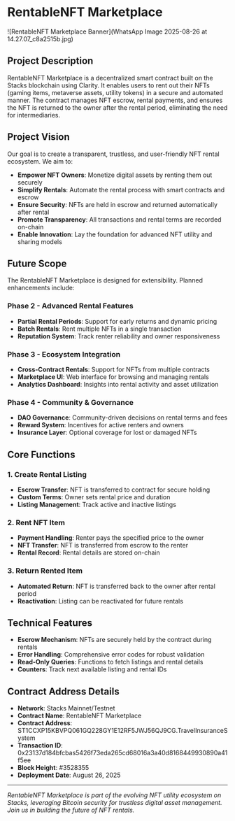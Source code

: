 # RentableNFT Marketplace

![RentableNFT Marketplace Banner](WhatsApp Image 2025-08-26 at 14.27.07_c8a2515b.jpg)

## Project Description

RentableNFT Marketplace is a decentralized smart contract built on the Stacks blockchain using Clarity. It enables users to rent out their NFTs (gaming items, metaverse assets, utility tokens) in a secure and automated manner. The contract manages NFT escrow, rental payments, and ensures the NFT is returned to the owner after the rental period, eliminating the need for intermediaries.

## Project Vision

Our goal is to create a transparent, trustless, and user-friendly NFT rental ecosystem. We aim to:

- **Empower NFT Owners**: Monetize digital assets by renting them out securely
- **Simplify Rentals**: Automate the rental process with smart contracts and escrow
- **Ensure Security**: NFTs are held in escrow and returned automatically after rental
- **Promote Transparency**: All transactions and rental terms are recorded on-chain
- **Enable Innovation**: Lay the foundation for advanced NFT utility and sharing models

## Future Scope

The RentableNFT Marketplace is designed for extensibility. Planned enhancements include:

### Phase 2 - Advanced Rental Features
- **Partial Rental Periods**: Support for early returns and dynamic pricing
- **Batch Rentals**: Rent multiple NFTs in a single transaction
- **Reputation System**: Track renter reliability and owner responsiveness

### Phase 3 - Ecosystem Integration
- **Cross-Contract Rentals**: Support for NFTs from multiple contracts
- **Marketplace UI**: Web interface for browsing and managing rentals
- **Analytics Dashboard**: Insights into rental activity and asset utilization

### Phase 4 - Community & Governance
- **DAO Governance**: Community-driven decisions on rental terms and fees
- **Reward System**: Incentives for active renters and owners
- **Insurance Layer**: Optional coverage for lost or damaged NFTs

## Core Functions

### 1. Create Rental Listing
- **Escrow Transfer**: NFT is transferred to contract for secure holding
- **Custom Terms**: Owner sets rental price and duration
- **Listing Management**: Track active and inactive listings

### 2. Rent NFT Item
- **Payment Handling**: Renter pays the specified price to the owner
- **NFT Transfer**: NFT is transferred from escrow to the renter
- **Rental Record**: Rental details are stored on-chain

### 3. Return Rented Item
- **Automated Return**: NFT is transferred back to the owner after rental period
- **Reactivation**: Listing can be reactivated for future rentals

## Technical Features

- **Escrow Mechanism**: NFTs are securely held by the contract during rentals
- **Error Handling**: Comprehensive error codes for robust validation
- **Read-Only Queries**: Functions to fetch listings and rental details
- **Counters**: Track next available listing and rental IDs

## Contract Address Details

- **Network**: Stacks Mainnet/Testnet
- **Contract Name**: RentableNFT Marketplace
- **Contract Address**: ST1CCXP15KBVPQ061GQ228GY1E12RF5JWJ56QJ9CG.TravelInsuranceSystem
- **Transaction ID**: 0x23137d184bfcbas5426f73eda265cd68016a3a40d8168449930890a41f5ee
- **Block Height**: #3528355
- **Deployment Date**: August 26, 2025

---

*RentableNFT Marketplace is part of the evolving NFT utility ecosystem on Stacks, leveraging Bitcoin security for trustless digital asset management. Join us in building the future of NFT rentals.*